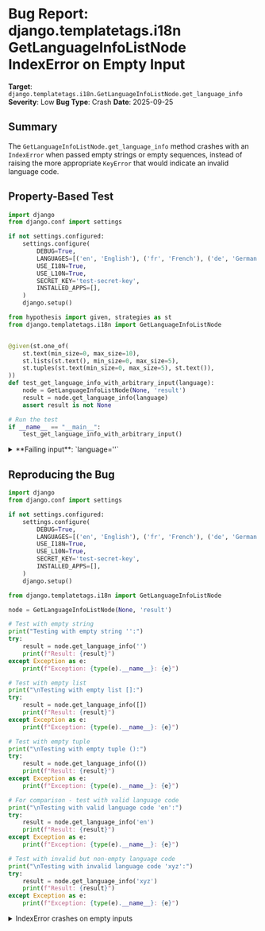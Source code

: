 # Bug Report: django.templatetags.i18n GetLanguageInfoListNode IndexError on Empty Input

**Target**: `django.templatetags.i18n.GetLanguageInfoListNode.get_language_info`
**Severity**: Low
**Bug Type**: Crash
**Date**: 2025-09-25

## Summary

The `GetLanguageInfoListNode.get_language_info` method crashes with an `IndexError` when passed empty strings or empty sequences, instead of raising the more appropriate `KeyError` that would indicate an invalid language code.

## Property-Based Test

```python
import django
from django.conf import settings

if not settings.configured:
    settings.configure(
        DEBUG=True,
        LANGUAGES=[('en', 'English'), ('fr', 'French'), ('de', 'German')],
        USE_I18N=True,
        USE_L10N=True,
        SECRET_KEY='test-secret-key',
        INSTALLED_APPS=[],
    )
    django.setup()

from hypothesis import given, strategies as st
from django.templatetags.i18n import GetLanguageInfoListNode


@given(st.one_of(
    st.text(min_size=0, max_size=10),
    st.lists(st.text(), min_size=0, max_size=5),
    st.tuples(st.text(min_size=0, max_size=5), st.text()),
))
def test_get_language_info_with_arbitrary_input(language):
    node = GetLanguageInfoListNode(None, 'result')
    result = node.get_language_info(language)
    assert result is not None

# Run the test
if __name__ == "__main__":
    test_get_language_info_with_arbitrary_input()
```

<details>

<summary>
**Failing input**: `language=''`
</summary>
```
  + Exception Group Traceback (most recent call last):
  |   File "/home/npc/pbt/agentic-pbt/worker_/62/hypo.py", line 31, in <module>
  |     test_get_language_info_with_arbitrary_input()
  |     ~~~~~~~~~~~~~~~~~~~~~~~~~~~~~~~~~~~~~~~~~~~^^
  |   File "/home/npc/pbt/agentic-pbt/worker_/62/hypo.py", line 20, in test_get_language_info_with_arbitrary_input
  |     st.text(min_size=0, max_size=10),
  |                ^^^
  |   File "/home/npc/miniconda/lib/python3.13/site-packages/hypothesis/core.py", line 2124, in wrapped_test
  |     raise the_error_hypothesis_found
  | ExceptionGroup: Hypothesis found 2 distinct failures. (2 sub-exceptions)
  +-+---------------- 1 ----------------
    | Traceback (most recent call last):
    |   File "/home/npc/miniconda/lib/python3.13/site-packages/django/utils/translation/__init__.py", line 273, in get_language_info
    |     lang_info = LANG_INFO[lang_code]
    |                 ~~~~~~~~~^^^^^^^^^^^
    | KeyError: '0'
    |
    | During handling of the above exception, another exception occurred:
    |
    | Traceback (most recent call last):
    |   File "/home/npc/pbt/agentic-pbt/worker_/62/hypo.py", line 26, in test_get_language_info_with_arbitrary_input
    |     result = node.get_language_info(language)
    |   File "/home/npc/miniconda/lib/python3.13/site-packages/django/templatetags/i18n.py", line 46, in get_language_info
    |     return translation.get_language_info(str(language))
    |            ~~~~~~~~~~~~~~~~~~~~~~~~~~~~~^^^^^^^^^^^^^^^
    |   File "/home/npc/miniconda/lib/python3.13/site-packages/django/utils/translation/__init__.py", line 280, in get_language_info
    |     raise KeyError("Unknown language code %s." % lang_code)
    | KeyError: 'Unknown language code 0.'
    | Falsifying example: test_get_language_info_with_arbitrary_input(
    |     language='0',
    | )
    +---------------- 2 ----------------
    | Traceback (most recent call last):
    |   File "/home/npc/pbt/agentic-pbt/worker_/62/hypo.py", line 26, in test_get_language_info_with_arbitrary_input
    |     result = node.get_language_info(language)
    |   File "/home/npc/miniconda/lib/python3.13/site-packages/django/templatetags/i18n.py", line 43, in get_language_info
    |     if len(language[0]) > 1:
    |            ~~~~~~~~^^^
    | IndexError: string index out of range
    | Falsifying example: test_get_language_info_with_arbitrary_input(
    |     language='',
    | )
    +------------------------------------
```
</details>

## Reproducing the Bug

```python
import django
from django.conf import settings

if not settings.configured:
    settings.configure(
        DEBUG=True,
        LANGUAGES=[('en', 'English'), ('fr', 'French'), ('de', 'German')],
        USE_I18N=True,
        USE_L10N=True,
        SECRET_KEY='test-secret-key',
        INSTALLED_APPS=[],
    )
    django.setup()

from django.templatetags.i18n import GetLanguageInfoListNode

node = GetLanguageInfoListNode(None, 'result')

# Test with empty string
print("Testing with empty string '':")
try:
    result = node.get_language_info('')
    print(f"Result: {result}")
except Exception as e:
    print(f"Exception: {type(e).__name__}: {e}")

# Test with empty list
print("\nTesting with empty list []:")
try:
    result = node.get_language_info([])
    print(f"Result: {result}")
except Exception as e:
    print(f"Exception: {type(e).__name__}: {e}")

# Test with empty tuple
print("\nTesting with empty tuple ():")
try:
    result = node.get_language_info(())
    print(f"Result: {result}")
except Exception as e:
    print(f"Exception: {type(e).__name__}: {e}")

# For comparison - test with valid language code
print("\nTesting with valid language code 'en':")
try:
    result = node.get_language_info('en')
    print(f"Result: {result}")
except Exception as e:
    print(f"Exception: {type(e).__name__}: {e}")

# Test with invalid but non-empty language code
print("\nTesting with invalid language code 'xyz':")
try:
    result = node.get_language_info('xyz')
    print(f"Result: {result}")
except Exception as e:
    print(f"Exception: {type(e).__name__}: {e}")
```

<details>

<summary>
IndexError crashes on empty inputs
</summary>
```
Testing with empty string '':
Exception: IndexError: string index out of range

Testing with empty list []:
Exception: IndexError: list index out of range

Testing with empty tuple ():
Exception: IndexError: tuple index out of range

Testing with valid language code 'en':
Result: {'bidi': False, 'code': 'en', 'name': 'English', 'name_local': 'English', 'name_translated': 'English'}

Testing with invalid language code 'xyz':
Exception: KeyError: 'Unknown language code xyz.'
```
</details>

## Why This Is A Bug

This violates expected behavior in several ways:

1. **Inconsistent error handling**: The function raises different exception types for the same category of problem (invalid language codes). Non-empty invalid codes like 'xyz' raise `KeyError: 'Unknown language code xyz.'` while empty strings raise `IndexError: string index out of range`.

2. **Unhelpful error messages**: The `IndexError` provides no context about what went wrong. Users see "string index out of range" instead of "Unknown language code" which would indicate the actual problem.

3. **Violates function contract**: The code comment at line 41-42 states "language is either a language code string or a sequence with the language code as its first item". The function attempts to handle both cases but fails to check if the input is empty before accessing `language[0]`.

4. **Defensive programming failure**: The underlying `translation.get_language_info()` function properly handles invalid codes with a descriptive KeyError. The wrapper function defeats this error handling by crashing before the validation can occur.

## Relevant Context

The bug occurs in `django/templatetags/i18n.py` at line 43 in the `GetLanguageInfoListNode.get_language_info` method:

```python
def get_language_info(self, language):
    # ``language`` is either a language code string or a sequence
    # with the language code as its first item
    if len(language[0]) > 1:  # Line 43 - crashes here on empty input
        return translation.get_language_info(language[0])
    else:
        return translation.get_language_info(str(language))
```

This function is used by the Django template tag `{% get_language_info_list %}` to retrieve language information for multiple language codes. In normal template usage, this would receive data from template parsing which would not produce empty values, making this a rare edge case. However, when the function is used programmatically or in testing scenarios, empty inputs can occur.

The underlying `django.utils.translation.get_language_info()` function at line 269-287 properly validates language codes and raises `KeyError("Unknown language code %s." % lang_code)` for invalid codes, including empty strings when passed directly.

## Proposed Fix

```diff
--- a/django/templatetags/i18n.py
+++ b/django/templatetags/i18n.py
@@ -40,7 +40,7 @@ class GetLanguageInfoListNode(Node):
     def get_language_info(self, language):
         # ``language`` is either a language code string or a sequence
         # with the language code as its first item
-        if len(language[0]) > 1:
+        if language and len(language[0]) > 1:
             return translation.get_language_info(language[0])
         else:
             return translation.get_language_info(str(language))
```